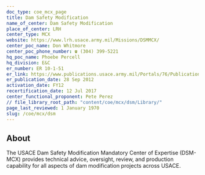 ```yaml
---
doc_type: coe_mcx_page 
title: Dam Safety Modification
name_of_center: Dam Safety Modification
place_of_center: LRH
center_type: MCX
website: https://www.lrh.usace.army.mil/Missions/DSMMCX/
center_poc_name: Don Whitmore
center_poc_phone_number: ☎ (304) 399-5221
hq_poc_name: Phoebe Percell
hq_division: E&C
er_number: ER 10-1-51
er_link: https://www.publications.usace.army.mil/Portals/76/Publications/EngineerRegulations/ER_10-1-51.pdf?ver=hB5_XhbLZkxHxUAvd-k7ug%3d%3d
er_publication_date: 28 Sep 2012
activation_date: FY12
recertification_date: 12 Jul 2017
center_functional_proponent: Pete Perez
// file_library_root_path: "content/coe/mcx/dsm/Library/" 
page_last_reviewed: 1 January 1970 
slug: /coe/mcx/dsm
---
```


## About 

The USACE Dam Safety Modification Mandatory Center of Expertise (DSM-MCX) provides technical advice, oversight, review, and production capability for all aspects of dam modification projects across USACE. 

 
